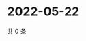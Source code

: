# 2022-05-22

共 0 条

<!-- BEGIN WEIBO -->
<!-- 最后更新时间 Sun May 22 2022 18:18:16 GMT+0800 (China Standard Time) -->

<!-- END WEIBO -->
